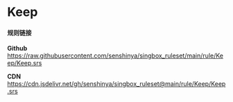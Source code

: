 # Keep

#### 规则链接

**Github**
https://raw.githubusercontent.com/senshinya/singbox_ruleset/main/rule/Keep/Keep.srs

**CDN**
https://cdn.jsdelivr.net/gh/senshinya/singbox_ruleset@main/rule/Keep/Keep.srs